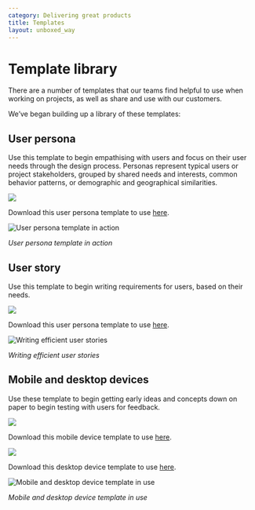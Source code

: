 ```yaml
---
category: Delivering great products
title: Templates
layout: unboxed_way
---
```


# Template library

There are a number of templates that our teams find helpful to use when working on projects, as well as share and use with our customers.

We’ve began building up a library of these templates:

## User persona

Use this template to begin empathising with users and focus on their user needs through the design process. Personas represent typical users or project stakeholders, grouped by shared needs and interests, common behavior patterns, or demographic and geographical similarities.

![](https://s3-eu-west-1.amazonaws.com/unboxed-web-image-uploader/5fe0a5a24b7771c5fede5e779686c861.png)

Download this user persona template to use [here](https://drive.google.com/file/d/1gbpU6jiHsTmvGmqttMA83UN9X4haDdAI/view?usp=sharing).

![User persona template in action](https://s3-eu-west-1.amazonaws.com/unboxed-web-image-uploader/5cf5d9fc932bf547c0e6502bd3f03d90.png)

*User persona template in action*

## User story

Use this template to begin writing requirements for users, based on their needs.

![](https://s3-eu-west-1.amazonaws.com/unboxed-web-image-uploader/712e9cbc3b9295a309b63ec1dfd7f301.png)

Download this user persona template to use [here](https://drive.google.com/file/d/1eQi59mAbH8My05o-mbtzogL4fYDBhCE6/view?usp=sharing).

![Writing efficient user stories](https://s3-eu-west-1.amazonaws.com/unboxed-web-image-uploader/47edd2d886f0a66664eaf27bbd8f051e.png)

*Writing efficient user stories*

## Mobile and desktop devices

Use these template to begin getting early ideas and concepts down on paper to begin testing with users for feedback.

![](https://s3-eu-west-1.amazonaws.com/unboxed-web-image-uploader/912ac453775b67b236669b1d2738cae1.png)

Download this mobile device template to use [here](https://drive.google.com/file/d/1bvKVURDT6ZGeoiT5IGdh5ICUGVAOq8j2/view?usp=sharing).

![](https://s3-eu-west-1.amazonaws.com/unboxed-web-image-uploader/feb05352be332801556013ccffd21208.png)

Download this desktop device template to use [here](https://drive.google.com/file/d/1CDJWduqfbUG8Jwyh_05J92lQ6wGR8a0V/view?usp=sharing).

![Mobile and desktop device template in use](https://s3-eu-west-1.amazonaws.com/unboxed-web-image-uploader/cca5c29a6e5fc85129355290232f80dc.png)

*Mobile and desktop device template in use*
